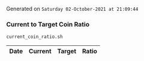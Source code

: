 Generated on `Saturday 02-October-2021 at 21:09:44`

### Current to Target Coin Ratio
`current_coin_ratio.sh`

Date|Current|Target|Ratio
---|---|---|---
